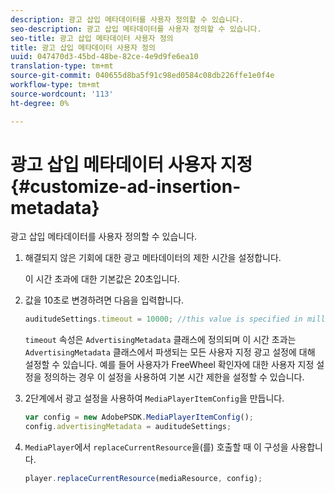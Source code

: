 ```yaml
---
description: 광고 삽입 메타데이터를 사용자 정의할 수 있습니다.
seo-description: 광고 삽입 메타데이터를 사용자 정의할 수 있습니다.
seo-title: 광고 삽입 메타데이터 사용자 정의
title: 광고 삽입 메타데이터 사용자 정의
uuid: 047470d3-45bd-48be-82ce-4e9d9fe6ea10
translation-type: tm+mt
source-git-commit: 040655d8ba5f91c98ed0584c08db226ffe1e0f4e
workflow-type: tm+mt
source-wordcount: '113'
ht-degree: 0%

---
```



# 광고 삽입 메타데이터 사용자 지정{#customize-ad-insertion-metadata}

광고 삽입 메타데이터를 사용자 정의할 수 있습니다.

1. 해결되지 않은 기회에 대한 광고 메타데이터의 제한 시간을 설정합니다.

   이 시간 초과에 대한 기본값은 20초입니다.
1. 값을 10초로 변경하려면 다음을 입력합니다.

   ```js
   auditudeSettings.timeout = 10000; //this value is specified in milliseconds
   ```

   `timeout` 속성은 `AdvertisingMetadata` 클래스에 정의되며 이 시간 초과는 `AdvertisingMetadata` 클래스에서 파생되는 모든 사용자 지정 광고 설정에 대해 설정할 수 있습니다. 예를 들어 사용자가 FreeWheel 확인자에 대한 사용자 지정 설정을 정의하는 경우 이 설정을 사용하여 기본 시간 제한을 설정할 수 있습니다.

1. 2단계에서 광고 설정을 사용하여 `MediaPlayerItemConfig`을 만듭니다.

   ```js
   var config = new AdobePSDK.MediaPlayerItemConfig(); 
   config.advertisingMetadata = auditudeSettings;
   ```

1. `MediaPlayer`에서 `replaceCurrentResource`을(를) 호출할 때 이 구성을 사용합니다.

   ```js
   player.replaceCurrentResource(mediaResource, config);
   ```

